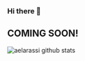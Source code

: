 ### Hi there 👋

## COMING SOON!

[Online-Portfolio]:(https://aelarassi.com)


![aelarassi github stats](https://github-readme-stats.vercel.app/api?username=aelarassi&show_icons=true&hide_border=true)



<!--
**aelarassi/aelarassi** is a ✨ _special_ ✨ repository because its `README.md` (this file) appears on your GitHub profile.

Here are some ideas to get you started:

- 🔭 I’m currently working on ...
- 🌱 I’m currently learning ...
- 👯 I’m looking to collaborate on ...
- 🤔 I’m looking for help with ...
- 💬 Ask me about ...
- 📫 How to reach me: ...
- 😄 Pronouns: ...
- ⚡ Fun fact: ...
-->
